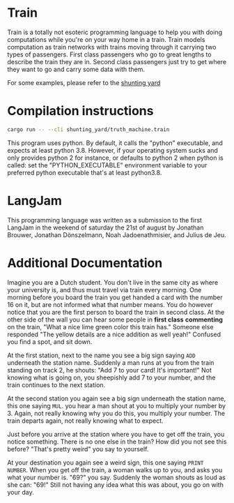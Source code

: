 # Train

Train is a totally not esoteric programming language to help you with 
doing computations while you're on your way home in a train. 
Train models computation as train networks with trains moving through it
carrying two types of passengers. First class passengers who go to great 
lengths to describe the train they are in. Second class passengers
just try to get where they want to go and carry some data with them.

For some examples, please refer to the [shunting yard](shunting_yard)

# Compilation instructions
```bash
cargo run -- --cli shunting_yard/truth_machine.train
```

This program uses python. By default, it calls the "python" executable, and expects at least
python 3.8. However, if your operating system sucks and only provides python 2 for instance,
or defaults to python 2 when python is called: set the "PYTHON_EXECUTABLE" environment
variable to your preferred python executable that's at least python3.8.

# LangJam

This programming language was written as a submission to the first LangJam
in the weekend of saturday the 21st of august by Jonathan Brouwer, Jonathan Dönszelmann,
Noah Jadoenathmisier, and Julius de Jeu.

# Additional Documentation
Imagine you are a Dutch student. You don't live in the same city as where your university is, and thus
must travel via train every morning. One morning before you board the train you get handed a card with
the number 16 on it, but are not informed what that number means. You do however notice that you are the
first person to board the train in second class. At the other side of the wall you can hear some people
in **first class** **commenting** on the train, "What a nice lime green color this train has." Someone else
responded "The yellow details are a nice addition as well yeah!" Confused you find a spot, and sit down.

At the first station, next to the name you see a big sign saying `ADD` underneath the station name. 
Suddenly a man runs at you from the train standing on track 2, he shouts: "Add 7 to your card!
It's important!" Not knowing what is going on, you sheepishly add 7 to your number, and the train
continues to the next station. 

At the second station you again see a big sign underneath the station name, this one saying `MUL`. 
you hear a man shout at you to multiply your number by 3. Again, not really knowing why you do this, 
you multiply your number. The train departs again, not really knowing what to expect. 

Just before you arrive at the station where you have to get off the train, you notice something.
There is no one else in the train? How did you not see this before? "That's pretty weird" you say to 
yourself. 

At your destination you again see a weird sign, this one saying `PRINT NUMBER`. When you get off
the train, a woman walks up to you, and asks you what your number is. "69?" you say. Suddenly the woman
shouts as loud as she can: "69!" Still not having any idea what this was about, you go on with your day. 

